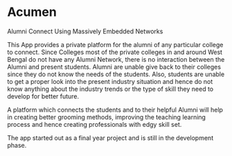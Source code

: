 # Acumen
Alumni Connect Using Massively Embedded Networks

This App provides a private platform for the alumni of any particular college to connect. Since Colleges most of the private colleges in and around West Bengal do not have any Alumni Network, there is no interaction between the Alumni and present students. Alumni are unable give back to their colleges since they do not know the needs of the students. Also, students are unable to get a proper look into the present industry situation and hence do not know anything about the industry trends or the type of skill they need to develop for better future.

A platform which connects the students and to their helpful Alumni will help in creating better grooming methods, improving the teaching learning process and hence creating professionals with edgy skill set.

The app started out as a final year project and is still in the development phase.
